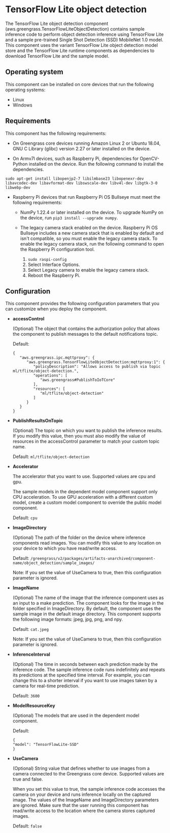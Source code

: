 # TensorFlow Lite object detection

The TensorFlow Lite object detection component (aws.greengrass.TensorFlowLiteObjectDetection) contains sample inference code to perform object detection inference using TensorFlow Lite and a sample pre-trained Single Shot Detection (SSD) MobileNet 1.0 model. This component uses the variant TensorFlow Lite object detection model store and the TensorFlow Lite runtime components as dependencies to download TensorFlow Lite and the sample model. 

## Operating system

This component can be installed on core devices that run the following operating systems:
- Linux
- Windows


## Requirements

This component has the following requirements:

- On Greengrass core devices running Amazon Linux 2 or Ubuntu 18.04, GNU C Library (glibc) version 2.27 or later installed on the device.

- On Armv7l devices, such as Raspberry Pi, dependencies for OpenCV-Python installed on the device. Run the following command to install the dependencies.

`sudo apt-get install libopenjp2-7 libilmbase23 libopenexr-dev libavcodec-dev libavformat-dev libswscale-dev libv4l-dev libgtk-3-0 libwebp-dev`

- Raspberry Pi devices that run Raspberry Pi OS Bullseye must meet the following requirements:

    - NumPy 1.22.4 or later installed on the device. To upgrade NumPy on the device, run `pip3 install --upgrade numpy`.

    - The legacy camera stack enabled on the device. Raspberry Pi OS Bullseye includes a new camera stack that is enabled by default and isn't compatible, so you must enable the legacy camera stack. To enable the legacy camera stack, run the following command to open the Raspberry Pi configuration tool.
        1. `sudo raspi-config`
        2. Select Interface Options.
        3. Select Legacy camera to enable the legacy camera stack.
        4. Reboot the Raspberry Pi.

## Configuration

This component provides the following configuration parameters that you can customize when you deploy the component.

 - <b>accessControl</b>

    (Optional) The object that contains the authorization policy that allows the component to publish messages to the default notifications topic.

    Default:
      ```
      {
         "aws.greengrass.ipc.mqttproxy": {
            "aws.greengrass.TensorFlowLiteObjectDetection:mqttproxy:1": {
               "policyDescription": "Allows access to publish via topic ml/tflite/object-detection.",
               "operations": [
                  "aws.greengrass#PublishToIoTCore"
               ],
               "resources": [
                  "ml/tflite/object-detection"
               ]
            }
         }
      }
      ```
 - <b>PublishResultsOnTopic</b>

    (Optional) The topic on which you want to publish the inference results. If you modify this value, then you must also modify the value of resources in the accessControl parameter to match your custom topic name.

    Default: `ml/tflite/object-detection`
 - <b>Accelerator</b>

    The accelerator that you want to use. Supported values are cpu and gpu.

    The sample models in the dependent model component support only CPU acceleration. To use GPU acceleration with a different custom model, create a custom model component to override the public model component.

    Default: `cpu`
 - <b>ImageDirectory</b>

    (Optional) The path of the folder on the device where inference components read images. You can modify this value to any location on your device to which you have read/write access.

    Default: `/greengrass/v2/packages/artifacts-unarchived/component-name/object_detection/sample_images/`

    Note: If you set the value of UseCamera to true, then this configuration parameter is ignored.
 - <b>ImageName</b>

    (Optional) The name of the image that the inference component uses as an input to a make prediction. The component looks for the image in the folder specified in ImageDirectory. By default, the component uses the sample image in the default image directory. This component supports the following image formats: jpeg, jpg, png, and npy.

    Default: `cat.jpeg`

    Note: If you set the value of UseCamera to true, then this configuration parameter is ignored.
 - <b>InferenceInterval</b>

    (Optional) The time in seconds between each prediction made by the inference code. The sample inference code runs indefinitely and repeats its predictions at the specified time interval. For example, you can change this to a shorter interval if you want to use images taken by a camera for real-time prediction.

    Default: `3600`
 - <b>ModelResourceKey</b>

    (Optional) The models that are used in the dependent model component.

    Default:
   ```
   {
   "model": "TensorFlowLite-SSD"
   }
   ```
 - <b>UseCamera</b>

    (Optional) String value that defines whether to use images from a camera connected to the Greengrass core device. Supported values are true and false.

    When you set this value to true, the sample inference code accesses the camera on your device and runs inference locally on the captured image. The values of the ImageName and ImageDirectory parameters are ignored. Make sure that the user running this component has read/write access to the location where the camera stores captured images.

    Default: `false`